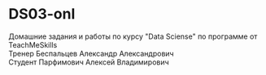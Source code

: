# DS03-onl
Домашние задания и работы по курсу "Data Sciense" по программе от TeachMeSkills  
Тренер Беспальцев Александр Александрович  
Студент Парфимович Алексей Владимирович  